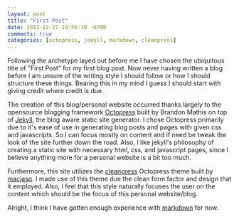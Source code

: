 ```yaml
---
layout: post
title: "First Post"
date: 2013-12-27 19:56:19 -0700
comments: true
categories: [octopress, jekyll, markdown, cleanpress] 
---
```


Following the archetype layed out before me I have chosen the ubiquitous title of "First Post" for my first blog post. Now never having written a blog before I am unsure of the writing style I should follow or how I should structure these things. Bearing this in my mind I guess I should start with giving credit where credit is due.
<!--more-->

The creation of this blog/personal website occurred thanks largely to the opensource blogging framework [Octopress] built by Brandon Mathis on top of [Jekyll], the blog aware static site generator. I chose Octopress primarily due to it's ease of use in generating blog posts and pages with given css and javascripts. So I can focus mostly on content and if need be tweak the look of the site further down the road. Also, I like jekyll's philosophy of creating a static site with necessary html, css, and javascript pages, since I believe anything more for a personal website is a bit too much. 

Furthermore, this site utilizes the [cleanpress] Octopress theme built by [macjasp]. I made use of this theme due the clean form factor and design that it employed. Also, I feel that this style naturally focuses the user on the content which should be the focus of this personal website/blog. 

Alright, I think I have gotten enough experience with [markdown] for now.

[Octopress]:http://octopress.org/
[Brandon Mathis]:http://brandonmathis.com/
[Jekyll]:http://jekyllrb.com/
[cleanpress]:https://github.com/macjasp/cleanpress
[macjasp]:https://github.com/macjasp
[markdown]:http://daringfireball.net/projects/markdown/syntax




